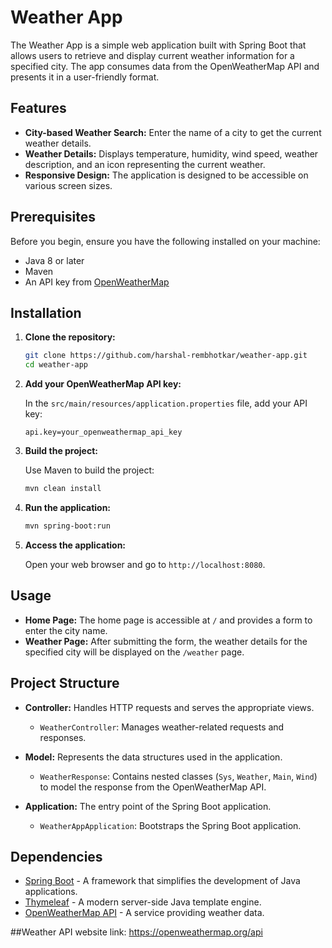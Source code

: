 
# Weather App

The Weather App is a simple web application built with Spring Boot that allows users to retrieve and display current weather information for a specified city. The app consumes data from the OpenWeatherMap API and presents it in a user-friendly format.

## Features

- **City-based Weather Search:** Enter the name of a city to get the current weather details.
- **Weather Details:** Displays temperature, humidity, wind speed, weather description, and an icon representing the current weather.
- **Responsive Design:** The application is designed to be accessible on various screen sizes.

## Prerequisites

Before you begin, ensure you have the following installed on your machine:

- Java 8 or later
- Maven
- An API key from [OpenWeatherMap](https://openweathermap.org/api)

## Installation

1. **Clone the repository:**

   ```bash
   git clone https://github.com/harshal-rembhotkar/weather-app.git
   cd weather-app
   ```

2. **Add your OpenWeatherMap API key:**

   In the `src/main/resources/application.properties` file, add your API key:

   ```properties
   api.key=your_openweathermap_api_key
   ```

3. **Build the project:**

   Use Maven to build the project:

   ```bash
   mvn clean install
   ```

4. **Run the application:**

   ```bash
   mvn spring-boot:run
   ```

5. **Access the application:**

   Open your web browser and go to `http://localhost:8080`.

## Usage

- **Home Page:** The home page is accessible at `/` and provides a form to enter the city name.
- **Weather Page:** After submitting the form, the weather details for the specified city will be displayed on the `/weather` page.

## Project Structure

- **Controller:** Handles HTTP requests and serves the appropriate views.
  - `WeatherController`: Manages weather-related requests and responses.
  
- **Model:** Represents the data structures used in the application.
  - `WeatherResponse`: Contains nested classes (`Sys`, `Weather`, `Main`, `Wind`) to model the response from the OpenWeatherMap API.
  
- **Application:** The entry point of the Spring Boot application.
  - `WeatherAppApplication`: Bootstraps the Spring Boot application.


## Dependencies

- [Spring Boot](https://spring.io/projects/spring-boot) - A framework that simplifies the development of Java applications.
- [Thymeleaf](https://www.thymeleaf.org/) - A modern server-side Java template engine.
- [OpenWeatherMap API](https://openweathermap.org/api) - A service providing weather data.


##Weather API website link: https://openweathermap.org/api
